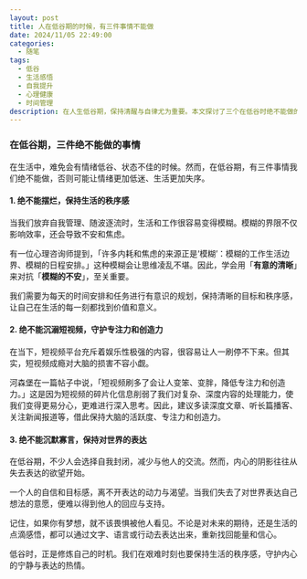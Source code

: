 ```yaml
---
layout: post
title: 人在低谷期的时候，有三件事情不能做
date: 2024/11/05 22:49:00
categories:
  - 随笔
tags:
  - 低谷
  - 生活感悟
  - 自我提升
  - 心理健康
  - 时间管理
description: 在人生低谷期，保持清醒与自律尤为重要。本文探讨了三个在低谷时绝不能做的事情：摆烂、沉溺短视频和沉默寡言，旨在帮助读者在困境中守住秩序感、专注力与表达欲，从而更好地走出低谷，实现自我提升。
---
```


### 在低谷期，三件绝不能做的事情

在生活中，难免会有情绪低谷、状态不佳的时候。然而，在低谷期，有三件事情我们绝不能做，否则可能让情绪更加低迷、生活更加失序。

#### 1. 绝不能摆烂，保持生活的秩序感

当我们放弃自我管理、随波逐流时，生活和工作很容易变得模糊。模糊的界限不仅影响效率，还会导致不安和焦虑。

有一位心理咨询师提到，「许多内耗和焦虑的来源正是‘模糊’：模糊的工作生活边界、模糊的日程安排。」这种模糊会让思维凌乱不堪。因此，学会用「**有意的清晰**」来对抗「**模糊的不安**」，至关重要。

我们需要为每天的时间安排和任务进行有意识的规划，保持清晰的目标和秩序感，让自己在生活的每一刻都找到价值和意义。

#### 2. 绝不能沉溺短视频，守护专注力和创造力

在当下，短视频平台充斥着娱乐性极强的内容，很容易让人一刷停不下来。但其实，短视频成瘾对大脑的损害不容小觑。

河森堡在一篇帖子中说，「短视频刷多了会让人变笨、变胖，降低专注力和创造力。」这是因为短视频的碎片化信息削弱了我们对复杂、深度内容的处理能力，使我们变得更易分心，更难进行深入思考。因此，建议多读深度文章、听长篇播客、关注新闻报道等，借此保持大脑的活跃度、专注力和创造力。

#### 3. 绝不能沉默寡言，保持对世界的表达

在低谷期，不少人会选择自我封闭，减少与他人的交流。然而，内心的阴影往往从失去表达的欲望开始。

一个人的自信和目标感，离不开表达的动力与渴望。当我们失去了对世界表达自己想法的意愿，便难以得到他人的回应与支持。

记住，如果你有梦想，就不该畏惧被他人看见。不论是对未来的期待，还是生活的点滴感悟，都可以通过文字、语言或行动去表达出来，重新找回能量和信心。

低谷时，正是修炼自己的时机。我们在艰难时刻也要保持生活的秩序感，守护内心的宁静与表达的热情。
